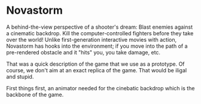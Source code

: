 Novastorm
=========

A behind-the-view perspective of a shooter's dream: Blast enemies against a cinematic backdrop. Kill the computer-controlled fighters before they take over the world!  Unlike first-generation interactive movies with action, Novastorm has hooks into the environment; if you move into the path of a pre-rendered obstacle and it "hits" you, you take damage, etc. 


That was a quick description of the game that we use as a prototype.
Of course, we don't aim at an exact replica of the game. That would be iligal and stupid.


First things first, an animator needed for the cinebatic backdrop which is the backbone of the game.
